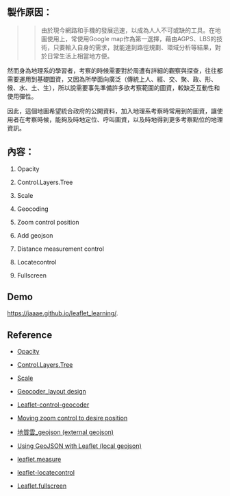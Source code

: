 ## 製作原因：
>>由於現今網路和手機的發展迅速，以成為人人不可或缺的工具。在地圖使用上，常使用Google map作為第一選擇，藉由AGPS、LBS的技術，只要輸入自身的需求，就能達到路徑規劃、環域分析等結果，對於日常生活上相當地方便。
  
  然而身為地理系的學習者，考察的時候需要對於周遭有詳細的觀察與探查，往往都需要運用到基礎圖資，又因為所學面向廣泛（傳統上人、經、交、聚、政、形、候、水、土、生），所以說需要事先準備許多欲考察範圍的圖資，較缺乏互動性和使用彈性。
  
  因此，這個地圖希望統合政府的公開資料，加入地理系考察時常用到的圖資，讓使用者在考察時候，能夠及時地定位、呼叫圖資，以及時地得到更多考察點位的地理資訊。


## 內容：

1. Opacity

2. Control.Layers.Tree

3. Scale

4. Geocoding

5. Zoom control position

6. Add geojson

7. Distance measurement control

8. Locatecontrol

9. Fullscreen




## Demo
https://jaaae.github.io/leaflet_learning/.

## Reference 
+ [Opacity](https://github.com/dayjournal/Leaflet.Control.Opacity )

+ [Control.Layers.Tree](https://github.com/jjimenezshaw/Leaflet.Control.Layers.Tree)

+ [Scale](https://www.youtube.com/watch?v=SfBkBBM4U8U )

+ [Geocoder_layout design](https://gis.stackexchange.com/questions/325945/search-control-on-leaflet) 

+ [Leaflet-control-geocoder]( https://github.com/perliedman/leaflet-control-geocoder)

+ [Moving zoom control to desire position](https://stackoverflow.com/questions/33614912/how-to-locate-leaflet-zoom-control-in-a-desired-position)

+ [地質雲_geojson (external geojson)](https://www.geologycloud.tw/data/zh-tw)

+ [Using GeoJSON with Leaflet (local geojson)](https://leafletjs.com/examples/geojson/)

+ [leaflet.measure](https://github.com/aprilandjan/leaflet.measure)

+ [leaflet-locatecontrol](https://github.com/domoritz/leaflet-locatecontrol)

+ [Leaflet.fullscreen](https://github.com/Leaflet/Leaflet.fullscreen)
